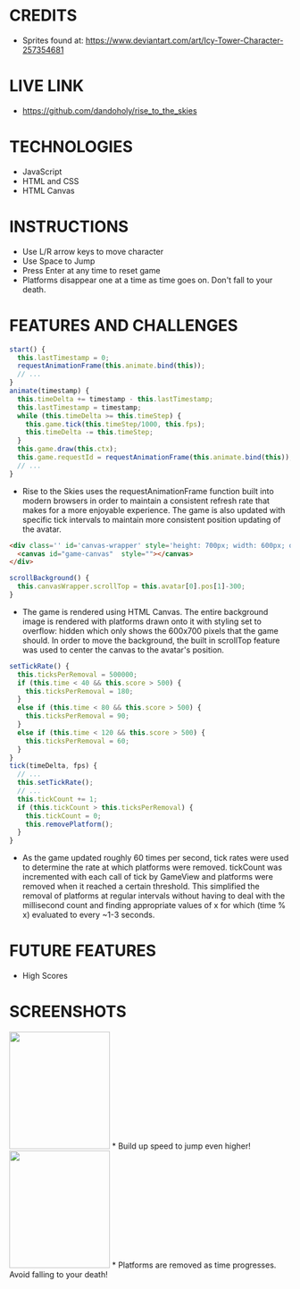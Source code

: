# CREDITS
* Sprites found at: https://www.deviantart.com/art/Icy-Tower-Character-257354681

# LIVE LINK
* https://github.com/dandoholy/rise_to_the_skies

# TECHNOLOGIES
* JavaScript
* HTML and CSS
* HTML Canvas

# INSTRUCTIONS
* Use L/R arrow keys to move character
* Use Space to Jump
* Press Enter at any time to reset game
* Platforms disappear one at a time as time goes on.  Don't fall to your death.

# FEATURES AND CHALLENGES
```javascript
start() {
  this.lastTimestamp = 0;
  requestAnimationFrame(this.animate.bind(this));
  // ...
}
animate(timestamp) {
  this.timeDelta += timestamp - this.lastTimestamp;
  this.lastTimestamp = timestamp;
  while (this.timeDelta >= this.timeStep) {
    this.game.tick(this.timeStep/1000, this.fps);
    this.timeDelta -= this.timeStep;
  }
  this.game.draw(this.ctx);
  this.game.requestId = requestAnimationFrame(this.animate.bind(this));
  // ...
}
```
* Rise to the Skies uses the requestAnimationFrame function built into
modern browsers in order to maintain a consistent refresh rate that makes
for a more enjoyable experience.  The game is also updated with specific
tick intervals to maintain more consistent position updating of the avatar.

```html
<div class='' id='canvas-wrapper' style='height: 700px; width: 600px; overflow: hidden; border: 1px solid black;'>
  <canvas id="game-canvas"  style=""></canvas>
</div>
```
```javascript
scrollBackground() {
  this.canvasWrapper.scrollTop = this.avatar[0].pos[1]-300;
}
```
* The game is rendered using HTML Canvas.  The entire background image
is rendered with platforms drawn onto it with styling set to overflow: hidden
which only shows the 600x700 pixels that the game should.  In order to move
the background, the built in scrollTop feature was used to center the
canvas to the avatar's position.

```javascript
setTickRate() {
  this.ticksPerRemoval = 500000;
  if (this.time < 40 && this.score > 500) {
    this.ticksPerRemoval = 180;
  }
  else if (this.time < 80 && this.score > 500) {
    this.ticksPerRemoval = 90;
  }
  else if (this.time < 120 && this.score > 500) {
    this.ticksPerRemoval = 60;
  }
}
tick(timeDelta, fps) {
  // ...
  this.setTickRate();
  // ...
  this.tickCount += 1;
  if (this.tickCount > this.ticksPerRemoval) {
    this.tickCount = 0;
    this.removePlatform();
  }
}
```
* As the game updated roughly 60 times per second, tick rates were used
to determine the rate at which platforms were removed.  tickCount was incremented
with each call of tick by GameView and platforms were removed when it
reached a certain threshold.  This simplified the removal of platforms at
regular intervals without having to deal with the millisecond count and
finding appropriate values of x for which (time % x) evaluated to every ~1-3 seconds.

# FUTURE FEATURES
* High Scores

# SCREENSHOTS
<img src="https://media.giphy.com/media/87dCA5GkaOuJUEB8Uw/giphy.gif" width="180" height="210" />
* Build up speed to jump even higher!
<img src="https://media.giphy.com/media/9xyJ0cl7bLIZXuDAV7/giphy.gif" width="180" height="210" />
* Platforms are removed as time progresses.  Avoid falling to your death!

